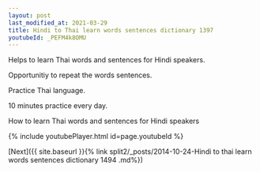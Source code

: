 ```yaml
---
layout: post
last_modified_at: 2021-03-29
title: Hindi to Thai learn words sentences dictionary 1397 
youtubeId: _PEFM4k8OMU
---
```

 
 
Helps to learn Thai words and sentences for Hindi speakers.

Opportunitiy to repeat the words sentences. 

Practice Thai language. 
 
10 minutes practice every day. 
 
How to learn Thai words and sentences for Hindi speakers 
 
{% include youtubePlayer.html id=page.youtubeId %}
 
 
[Next]({{ site.baseurl }}{% link  split2/_posts/2014-10-24-Hindi to thai learn words sentences dictionary 1494 .md%})
 
